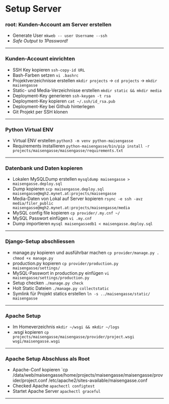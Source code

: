 # Setup Server 

### root: Kunden-Account am Server erstellen
- Generate User `mkweb -- user Username --ssh`
- *Safe Output to 1Password!*
---

### Kunden-Account einrichten
- SSH Key kopieren `ssh-copy-id URL`
- Bash-Farben setzen `vi .bashrc`
- Projektverzeichnisse erstellen `mkdir projects` -> `cd projects` -> `mkdir maisengasse`
- Static- und Media-Verzeichnisse erstellen `mkdir static && mkdir media`
- Deployment-Key generieren `ssh-keygen -t rsa`
- Deployment-Key kopieren `cat ~/.ssh/id_rsa.pub`
- Deployment-Key bei Github hinterlegen
- Git Projekt per SSH klonen
---

### Python Virtual ENV
- Virtual ENV erstellen `python3 -m venv python-maisengasse`
- Requirements installieren `python-maisengasse/bin/pip install -r projects/maisengasse/maisengasse/requirements.txt`
---

### Datenbank und Daten kopieren
- Lokalen MySQLDump erstellen `mysqldump maisengasse > maisengasse.deploy.sql`   
- Dump kopieren `scp maisengasse.deploy.sql maisengasse@mgh2.mynet.at:projects/maisengasse`
- Media-Daten von Lokal auf Server kopieren `rsync -e ssh -avz media/filer_public maisengasse@mgh2.mynet.at:projects/maisengasse/media`
- MySQL config file kopieren `cp provider/.my.cnf ~/`
- MySQL Passwort einfügen `vi .my.cnf`
- Dump importieren `mysql maisengassedb1 < maisengasse.deploy.sql` 
---

### Django-Setup abschliessen
- manage.py kopieren und ausführbar machen `cp provider/manage.py .`
   `chmod +x manage.py`
- production.py kopieren `cp provider/production.py maisengasse/settings/`
- MySQL-Passwort in production.py einfügen `vi maisengasse/settings/production.py`
- Setup checken `./manage.py check`
- Holt Static Dateien  `./manage.py collectstatic`
- Symlink für Projekt statics erstellen `ln -s ../maisengasse/static/ maisengasse`
---

### Apache Setup
- Im Homeverzeichnis `mkdir ~/wsgi && mkdir ~/logs`
- .wsgi kopieren `cp projects/maisengasse/maisengasse/provider/project.wsgi wsgi/maisengasse.wsgi`
---

### Apache Setup Abschluss als Root
- Apache-Conf kopieren `cp /data/web/maisengasse/home/projects/maisengasse/maisengasse/provider/project.conf /etc/apache2/sites-available/maisengasse.conf
- Checked Apache `apachectl configtest`
- Startet Apache Server `apachectl graceful`
---
